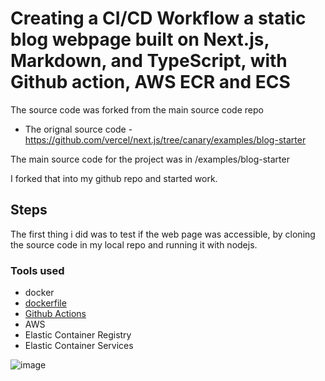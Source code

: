 # Creating a CI/CD Workflow a static blog webpage built on Next.js, Markdown, and TypeScript, with Github action, AWS ECR and ECS


The source code was forked from the main source code repo 
- The orignal source code - https://github.com/vercel/next.js/tree/canary/examples/blog-starter

The main source code for the project was in /examples/blog-starter

I forked that into my github repo and started work.

## Steps

The first thing i did was to test if the web page was accessible, by cloning the source code in my local repo and running it with nodejs. 



### Tools used

- docker
- [dockerfile](./Dockerfile)
- [Github Actions](/.github/workflows/deploy_to_ecr_ecs.yml)
- AWS
- Elastic Container Registry
- Elastic Container Services

![image](https://user-images.githubusercontent.com/20236706/206466705-678b9199-d6b7-466e-a788-5511262247aa.png)
